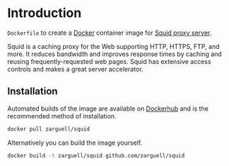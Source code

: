 # Introduction

`Dockerfile` to create a [Docker](https://www.docker.com/) container image for [Squid proxy server](http://www.squid-cache.org/).

Squid is a caching proxy for the Web supporting HTTP, HTTPS, FTP, and more. It reduces bandwidth and improves response times by caching and reusing frequently-requested web pages. Squid has extensive access controls and makes a great server accelerator.

## Installation

Automated builds of the image are available on [Dockerhub](https://hub.docker.com/r/zarguell/squid) and is the recommended method of installation.

```bash
docker pull zarguell/squid
```

Alternatively you can build the image yourself.

```bash
docker build -t zarguell/squid github.com/zarguell/squid
```
